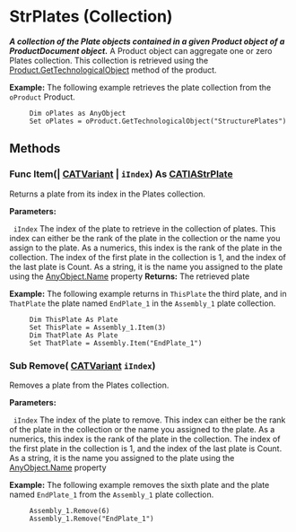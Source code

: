 # StrPlates (Collection)

**_A collection of the Plate objects contained in a given Product object of a ProductDocument object._**
A Product object can aggregate one or zero Plates collection. This collection is retrieved using the [Product.GetTechnologicalObject](../ProductStructureInterfaces/interface_Product_11223.htm#GetTechnologicalObject) method of the product.

**Example:**      The following example retrieves the plate collection from the `oProduct` Product.

```VBScript
     Dim oPlates as AnyObject
     Set oPlates = oProduct.GetTechnologicalObject("StructurePlates")

```

## Methods

### Func **Item**(| [CATVariant](../System/typedef_CATVariant_20656.md) | `iIndex`) As [CATIAStrPlate](../StructureInterfaces/interface_StrPlate_13958.md)

   Returns a plate from its index in the Plates collection.

**Parameters:**

` iIndex`      The index of the plate to retrieve in the collection of plates. This index can either be the rank of the plate in the collection or the name you assign to the plate. As a numerics, this index is the rank of the plate in the collection. The index of the first plate in the collection is 1, and the index of the last plate is Count. As a string, it is the name you assigned to the plate using the
[AnyObject.Name](../System/interface_AnyObject_17321.htm#Name) property  **Returns:**      The retrieved plate

**Example:**      The following example returns in `ThisPlate` the third plate, and in `ThatPlate` the plate named `EndPlate_1` in the `Assembly_1` plate collection.

```VBScript
     Dim ThisPlate As Plate
     Set ThisPlate = Assembly_1.Item(3)
     Dim ThatPlate As Plate
     Set ThatPlate = Assembly.Item("EndPlate_1")

```

### Sub **Remove**( [CATVariant](../System/typedef_CATVariant_20656.md)  `iIndex`)

   Removes a plate from the Plates collection.

**Parameters:**

` iIndex`      The index of the plate to remove. This index can either be the rank of the plate in the collection or the name you assigned to the plate. As a numerics, this index is the rank of the plate in the collection. The index of the first plate in the collection is 1, and the index of the last plate is Count. As a string, it is the name you assigned to the plate using the
[AnyObject.Name](../System/interface_AnyObject_17321.htm#Name) property

**Example:**      The following example removes the sixth plate and the plate named `EndPlate_1` from the `Assembly_1` plate collection.

```VBScript
     Assembly_1.Remove(6)
     Assembly_1.Remove("EndPlate_1")

```